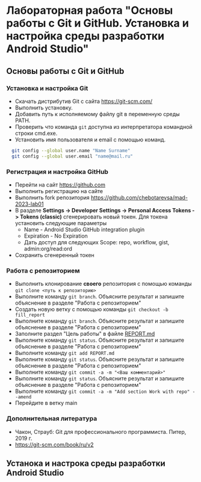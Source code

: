 # Лабораторная работа "Основы работы с Git и GitHub. Установка и настройка среды разработки Android Studio"
## Основы работы с Git и GitHub
### Установка и настройка Git
+ Скачать дистрибутив Git с сайта https://git-scm.com/
+ Выполнить установку. 
+ Добавить путь к исполняемому файлу git в переменную среды PATH.
+ Проверить что команда ```git``` доступна из интерпретатора командной строки cmd.exe.
+ Установить имя пользователя и email с помощью команд.
```bash
  git config --global user.name "Name Surname"
  git config --global user.email "name@mail.ru"
```
### Регистрация и настройка GitHub
+ Перейти на сайт https://github.com
+ Выполнить регистрацию на сайте
+ Выполнить fork репозитория https://github.com/chebotarevsa/mad-2023-lab01
+ В разделе **Settings -> Developer Settings -> Personal Access Tokens -> Tokens (classic)** сгенерировать новый токен.
  Для токена установить следующие параметры
  + Name - Android Studio GitHub integration plugin
  + Expiration - No Expiration
  + Дать доступ для следующих Scope: repo, workflow, gist, admin:org/read:ord
+ Сохранить сгенеренный токен

### Работа с репозиторием
+ Выполнить клонирование **своего** репозитория с помощью команды ```git clone <путь к репозиторию>```
+ Выполните команду ```git branch```. Объясните результат и запишите объяснение в разделе "Работа с репозиторием"
+ Создать новую ветку с помощью команды ```git checkout -b fill_report```
+ Выполните команду ```git branch```. Объясните результат и запишите объяснение в разделе "Работа с репозиторием"
+ Заполните раздел "Цель работы" в файле [REPORT.md](./REPORT.md)
+ Выполните команду ```git status```. Объясните результат и запишите объяснение в разделе "Работа с репозиторием"
+ Выполните команду ```git add REPORT.md```
+ Выполните команду ```git status```. Объясните результат и запишите объяснение в разделе "Работа с репозиторием"
+ Выполните команду ```git commit -a -m "<Ваш комментарий>"```
+ Выполните команду ```git status```. Объясните результат и запишите объяснение в разделе "Работа с репозиторием"
+ Выполните команду ``` git commit -a -m "Add section Work with repo" --amend ```
+ Перейдите в ветку main

### Дополнительная литература
+ Чакон, Страуб: Git для профессионального программиста. Питер, 2019 г.
+ https://git-scm.com/book/ru/v2  

## Устанока и настрока среды разработки  Android Studio
